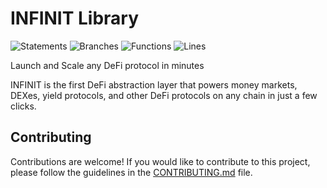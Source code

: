 # INFINIT Library

![Statements](https://img.shields.io/badge/statements-76%25-red.svg?style=flat)
![Branches](https://img.shields.io/badge/branches-55.51%25-red.svg?style=flat)
![Functions](https://img.shields.io/badge/functions-81.25%25-yellow.svg?style=flat)
![Lines](https://img.shields.io/badge/lines-81.25%25-yellow.svg?style=flat)

Launch and Scale any DeFi protocol in minutes

INFINIT is the first DeFi abstraction layer that powers money markets, DEXes, yield protocols,
and other DeFi protocols on any chain in just a few clicks.

## Contributing

Contributions are welcome! If you would like to contribute to this project, please follow the guidelines in the [CONTRIBUTING.md](CONTRIBUTING.md) file.

